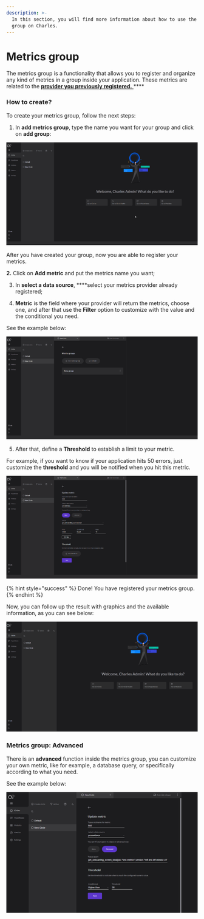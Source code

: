 ```yaml
---
description: >-
  In this section, you will find more information about how to use the metrics
  group on Charles.
---
```


# Metrics group

The metrics group is a functionality that allows you to register and organize any kind of metrics in a group inside your application. These metrics are related to the [**provider you previously registered.** ](../../get-started/defining-a-workspace/register-metrics-provider.md)\*\*\*\*

### **How to create?**

To create your metrics group, follow the next steps: 

1. In **add metrics group**, type the name you want for your group and click on **add group**: 

![](../../.gitbook/assets/criacaogroup%20%281%29.gif)

After you have created your group, now you are able to register your metrics.

   ****2**.** Click on **Add metric**  and put the metrics name you want; 

  3. In **select a data source**, ****select your metrics provider already registered;

 4. **Metric** is the field where your provider will return the metrics, choose one, and after that use the **Filter** option to customize with the value and the conditional you need. 

See the example below: 

![](../../.gitbook/assets/metric+filter%20%281%29.gif)

5.  After that, define a **Threshold** to establish a limit to your metric. 

For example, if you want to know if your application hits 50 errors, just customize the **threshold** and you will be notified when you hit this metric. 

![](../../.gitbook/assets/threshold%20%281%29.gif)

{% hint style="success" %}
Done! You have registered your metrics group.
{% endhint %}

Now, you can follow up the result with graphics and the available information, as you can see below: 

![](../../.gitbook/assets/graficos%20%281%29.gif)

### **Metrics group: Advanced**

There is an **advanced** function inside the metrics group, you can customize your own metric, like for example, a database query, or specifically according to what you need.

See the example below: 

![](../../.gitbook/assets/advanced%20%281%29.png)

